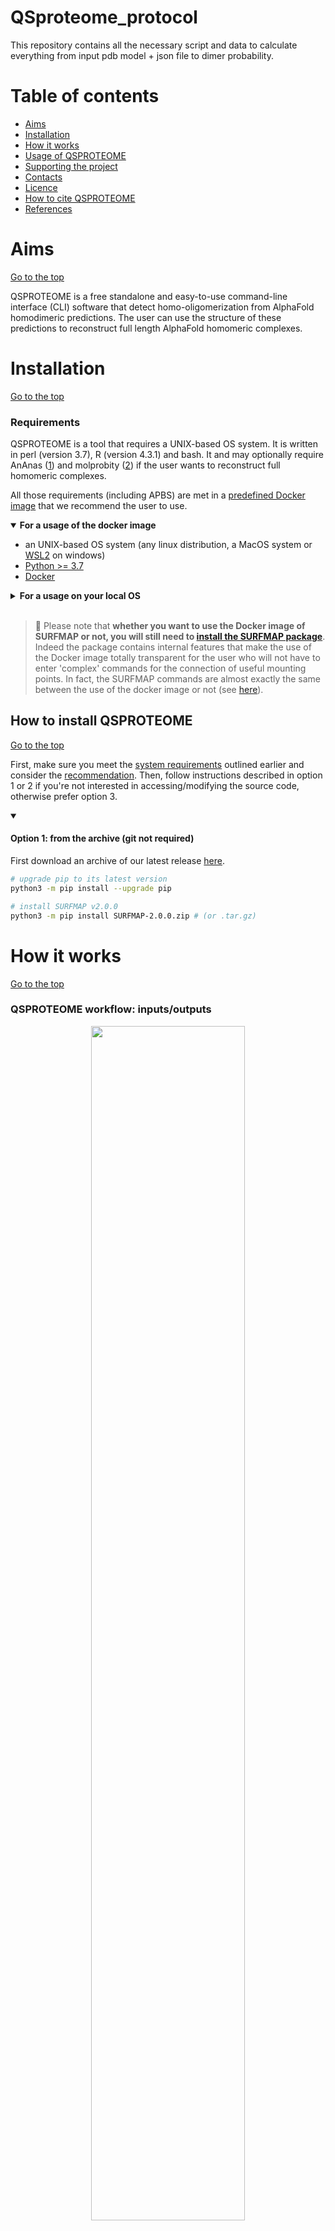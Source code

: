 # QSproteome_protocol
This repository contains all the necessary script and data to calculate everything from input pdb model + json file to dimer probability.

# Table of contents

- [Aims](#Aims)
- [Installation](#Installation)
- [How it works](#How-it-works)
- [Usage of QSPROTEOME](#Usage-of-QSPROTEOME)
- [Supporting the project](#Supporting-the-project)
- [Contacts](#Contacts)
- [Licence](#Licence)
- [How to cite QSPROTEOME](#How-to-cite-QSPROTEOME)
- [References](#References)

# Aims
[Go to the top](#Table-of-contents)

QSPROTEOME is a free standalone and easy-to-use command-line interface (CLI) software that detect homo-oligomerization from AlphaFold homodimeric predictions. The user can use the structure of these predictions to reconstruct full length AlphaFold homomeric complexes.
</div>


# Installation
[Go to the top](#Table-of-contents)

### Requirements

QSPROTEOME is a tool that requires a UNIX-based OS system. It is written in perl (version 3.7), R (version 4.3.1) and bash. It and may optionally require AnAnas ([1](#ref-1)) and molprobity ([2](#ref-2)) if the user wants to reconstruct full homomeric complexes.

All those requirements (including APBS) are met in a [predefined Docker image](https://hub.docker.com/r/lopesi2bc/surfmap/tags) that we recommend the user to use. 

<details open>
<summary><b>For a usage of the docker image</b></summary>

- an UNIX-based OS system (any linux distribution, a MacOS system or [WSL2](https://learn.microsoft.com/fr-fr/windows/wsl/install) on windows)
- [Python >= 3.7](https://www.python.org/downloads)
- [Docker](https://docs.docker.com/get-docker/)

</details>

<details>
<summary><b>For a usage on your local OS</b></summary>

- an UNIX-based OS system (any linux distribution, a MacOS system or [WSL2](https://learn.microsoft.com/fr-fr/windows/wsl/install) on windows)
- [Python >= 3.7](https://www.python.org/downloads)
- [R >= 3.6](https://cran.r-project.org/)
- [APBS](https://github.com/Electrostatics/apbs/releases) (optional - only if you want to compute electrostatic potential)
 
</details>
<br>

> :bell: Please note that **whether you want to use the Docker image of SURFMAP or not, you will still need to [install the SURFMAP package](#How-to-install-SURFMAP)**. Indeed the package contains internal features that make the use of the Docker image totally transparent for the user who will not have to enter 'complex' commands for the connection of useful mounting points. In fact, the SURFMAP commands are almost exactly the same between the use of the docker image or not (see [here](#cmd_docker_or_not)).




## How to install QSPROTEOME
[Go to the top](#Table-of-contents)

First, make sure you meet the [system requirements](#requirements) outlined earlier and consider the [recommendation](#recommendation). Then, follow instructions described in option 1 or 2 if you're not interested in accessing/modifying the source code, otherwise prefer option 3. 

<a id="install_option1"></a>
<details open>
<summary><h4>Option 1: from the archive (git not required)</h4></summary>

First download an archive of our latest release <a href="https://github.com/i2bc/SURFMAP/releases/latest" target="_blank">here</a>.

```bash
# upgrade pip to its latest version
python3 -m pip install --upgrade pip

# install SURFMAP v2.0.0
python3 -m pip install SURFMAP-2.0.0.zip # (or .tar.gz) 
```
</details>


# How it works
[Go to the top](#Table-of-contents)


### QSPROTEOME workflow: inputs/outputs

<div align="center">
  <img src="./doc/images/surfmap_workflow.png" width="70%"/>

<i>The figure above represents the main steps of the SURFMAP worflow to compute the projection on a 2D map of a protein surface feature. More details about each step can be found in our article: see the [published version](https://pubs.acs.org/doi/10.1021/acs.jcim.1c01269) or its [free version](https://www.biorxiv.org/content/10.1101/2021.10.15.464543v1)</i>
</div>
<br>

QSPROTEOME needs in input an AlphaFold model of a homodimer in pdb format, as well as the associated json file provided by AF.
<br>
<br>

[Using a PDB file as input](#from-a-pdb-structure) is the most classic usage of SURFMAP. In this case, two outputs are generated: 
- the 2D map projection in a PDF format (PNG is also available)
- a matrix text file written in a SURFMAP-specific format

The matrix text file contains all information about each projected surface residue and their associated feature value. As the above figure shows, this text file is the direct input for the last step of the SURFMAP workflow as it is read to generate the 2D map projection.
<br>
<br>

<details>
<summary>Example of a table of contacts format (.txt)</summary>

<pre> 
code chain1 chain2 res1 res2 rescode1 rescode2 d1 d2 d3
Q8WV44_V1_5 B B 9 13 N T 2 2.806 3.287 3.046
Q8WV44_V1_5 B B 9 12 N Q 1 3.172 3.172 3.172
Q8WV44_V1_5 B B 10 13 P T 3 3.015 3.243 3.125
Q8WV44_V1_5 B B 10 14 P L 5 3.147 4.014 3.480
Q8WV44_V1_5 B B 11 15 V Q 2 3.128 3.553 3.341
Q8WV44_V1_5 B B 11 14 V L 4 3.182 3.670 3.502
Q8WV44_V1_5 B B 12 15 Q Q 2 3.354 3.796 3.575
Q8WV44_V1_5 B B 12 9 Q N 1 3.172 3.172 3.172
Q8WV44_V1_5 B B 12 16 Q E 3 3.177 3.760 3.451
Q8WV44_V1_5 B B 13 16 T E 1 3.502 3.502 3.502

- code = code of the pdb file in input
- chain1 = chain id of the first residue
- chain2 = chain id of the second residue
- res1 = residue number of the first residue
- res2 = residue number of the second residue
- rescode1 = one-letter code of the first residue
- rescode2 = one-letter code of the second residue
- dmin = distance 1
- dmax = distance 2
- davg = distance 3
 </pre>
</details>

# Usage of QSPROTEOME
[Go to the top](#Table-of-contents)

Once you have [installed the QSPROTEOME package](#how-to-install-qsproteome), you should be ready to use SURFMAP. 

#### The example directory
To guide the user in the usage of QSPROTEOME, we will make use of files that you can find in the `example/` directory of SURFMAP. You can see where this directory is located on your machine with the following command:

```bash
python3 -c "import surfmap; print(surfmap.PATH_TO_EXAMPLES)"
```

Please note that for all command examples illustrated below, we will make [use of the Docker image of SURFMAP](#use-surfmap-with-docker-or-not).


#### QSPROTEOME options

<details>
<summary>List of all QSPROTEOME arguments</summary>

<pre>usage: QSPROTEOME [-h] (-pdb PDB | -json JSON)

options:
  -h, --help        show this help message and exit
  -pdb PDB          Path to an AlphaFold model PDB file. *required*
  -json JSON        Path to the json file produced by AlphaFold along with the model. *required*
</pre>
</details>


# Supporting the project
[Go to the top](#Table-of-contents)

- If you find a bug or have a suggestion for a new feature, please report it via an [issue](https://github.com/HugoSchweke/QSproteome_protocol/issues)
- If you find QSPROTEOME useful, consider starring the repository


# Contacts
[Go to the top](#Table-of-contents)

If you have any question regarding QSPROTEOME, you can contact us:
- [@emmanuel.levy@weizmann.ac.il](mailto:@emmanuel.levy@weizmann.ac.il) (project leader and original code author)
- [@hugo.schweke@weizmann.ac.il](mailto:hugo.schweke@weizmann.ac.il) (original code author)


# Licence
[Go to the top](#Table-of-contents)

This project is under the MIT License terms. Please have a look at the LICENSE file for more details.


# How to cite QSPROTEOME
[Go to the top](#Table-of-contents)

If QSPROTEOME has been useful to your research, please cite us:

> An atlas of protein homo-oligomerization across domains of life
Hugo Schweke, Tal Levin, Martin Pacesa, Casper A. Goverde, Prasun Kumar, Yoan Duhoo, Lars J. Dornfeld, Benjamin Dubreuil, Sandrine Georgeon, Sergey Ovchinnikov, Derek N. Woolfson, Bruno E. Correia, Sucharita Dey, Emmanuel D. Levy
bioRxiv 2023.06.09.544317; doi: https://doi.org/10.1101/2023.06.09.544317 [Link](https://www.biorxiv.org/content/10.1101/2023.06.09.544317v1)


Moreover, if you use the pipeline of the homomer structure prediction in your research, please cite the following papers:
<br>
> Pagès, Guillaume, Elvira Kinzina, and Sergei Grudinin. 2018. “Analytical Symmetry Detection in Protein Assemblies. I. Cyclic Symmetries.” Journal of Structural Biology 203 (2): 142–48. [Link](https://doi.org/10.1016/j.jsb.2018.04.004)

> Williams, Christopher J., Jeffrey J. Headd, Nigel W. Moriarty, Michael G. Prisant, Lizbeth L. Videau, Lindsay N. Deis, Vishal Verma, et al. 2018. “MolProbity: More and Better Reference Data for Improved All-Atom Structure Validation.” Protein Science: A Publication of the Protein Society 27 (1): 293–315. [Link](https://doi.org/10.1107/S0907444909042073)

# References
[Go to the top](#Table-of-contents)

<a id="ref-1"></a>

> (1) Pagès, Guillaume, Elvira Kinzina, and Sergei Grudinin. 2018. “Analytical Symmetry Detection in Protein Assemblies. I. Cyclic Symmetries.” Journal of Structural Biology 203 (2): 142–48.


<a id="ref-2"></a>

> (2) Williams, Christopher J., Jeffrey J. Headd, Nigel W. Moriarty, Michael G. Prisant, Lizbeth L. Videau, Lindsay N. Deis, Vishal Verma, et al. 2018. “MolProbity: More and Better Reference Data for Improved All-Atom Structure Validation.” Protein Science: A Publication of the Protein Society 27 (1): 293–315.
